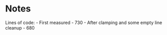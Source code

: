 # Notes

Lines of code:
	- First measured - 730
	- After clamping and some empty line cleanup - 680
